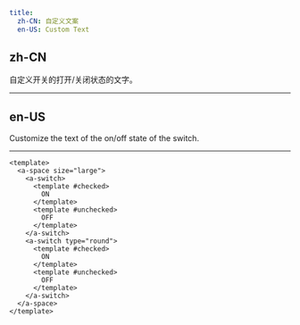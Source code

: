 ```yaml
title:
  zh-CN: 自定义文案
  en-US: Custom Text
```

## zh-CN

自定义开关的打开/关闭状态的文字。

---

## en-US

Customize the text of the on/off state of the switch.

---

```vue
<template>
  <a-space size="large">
    <a-switch>
      <template #checked>
        ON
      </template>
      <template #unchecked>
        OFF
      </template>
    </a-switch>
    <a-switch type="round">
      <template #checked>
        ON
      </template>
      <template #unchecked>
        OFF
      </template>
    </a-switch>
  </a-space>
</template>
```
